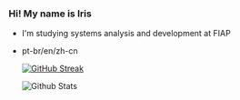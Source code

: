 ### Hi! My name is Iris


-  I'm studying systems analysis and development at FIAP
-  pt-br/en/zh-cn




 
  
     <a href="https://git.io/streak-stats"><img src="https://streak-stats.demolab.com?user=irissuu&theme=blueberry-duo&hide_border=true" alt="GitHub Streak" /></a>


      <img align="left" src="https://github-readme-stats.vercel.app/api/top-langs/?username=irissuu&theme=dark&hide_border=True&include_all_commits=true&count_private=true" alt="Github Stats"/>
 


